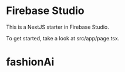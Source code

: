 # Firebase Studio

This is a NextJS starter in Firebase Studio.

To get started, take a look at src/app/page.tsx.
# fashionAi
